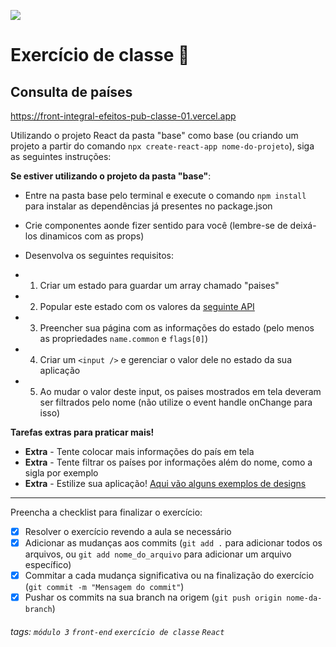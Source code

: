 ![](https://i.imgur.com/xG74tOh.png)

# Exercício de classe 🏫

## Consulta de países

<https://front-integral-efeitos-pub-classe-01.vercel.app>

Utilizando o projeto React da pasta "base" como base (ou criando um projeto a partir do comando `npx create-react-app nome-do-projeto`), siga as seguintes instruções:

**Se estiver utilizando o projeto da pasta "base"**:

- Entre na pasta base pelo terminal e execute o comando `npm install` para instalar as dependências já presentes no package.json

- Crie componentes aonde fizer sentido para você (lembre-se de deixá-los dinamicos com as props)
- Desenvolva os seguintes requisitos:
- 1. Criar um estado para guardar um array chamado "paises"
- 2. Popular este estado com os valores da [seguinte API](https://restcountries.com/v3/all)
- 3. Preencher sua página com as informações do estado (pelo menos as propriedades `name.common` e `flags[0]`)
- 4. Criar um `<input />` e gerenciar o valor dele no estado da sua aplicação
- 5. Ao mudar o valor deste input, os paises mostrados em tela deveram ser filtrados pelo nome (não utilize o event handle onChange para isso)

**Tarefas extras para praticar mais!**

- **Extra** - Tente colocar mais informações do país em tela
- **Extra** - Tente filtrar os países por informações além do nome, como a sigla por exemplo
- **Extra** - Estilize sua aplicação! [Aqui vão alguns exemplos de designs](https://dribbble.com/search/shots/popular/web-design?q=countries)

---

Preencha a checklist para finalizar o exercício:

- [x] Resolver o exercício revendo a aula se necessário
- [x] Adicionar as mudanças aos commits (`git add .` para adicionar todos os arquivos, ou `git add nome_do_arquivo` para adicionar um arquivo específico)
- [x] Commitar a cada mudança significativa ou na finalização do exercício (`git commit -m "Mensagem do commit"`)
- [x] Pushar os commits na sua branch na origem (`git push origin nome-da-branch`)

###### tags: `módulo 3` `front-end` `exercício de classe` `React`
